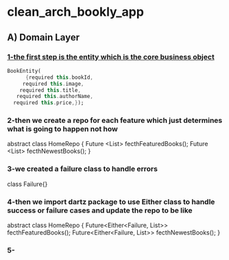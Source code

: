 # clean_arch_bookly_app

## A) Domain Layer


### [1-the first step is the entity which is the core business object](lib\Features\home\domain\entities\book_entity.dart)

``` dart
BookEntity(
      {required this.bookId,
     required this.image,
    required this.title,
   required this.authorName,
  required this.price,});
``` 

### 2-then we create a repo for each feature which just determines what is going to happen not how 

 abstract class HomeRepo {
  Future <List<BookEntity>> fecthFeaturedBooks();
  Future <List<BookEntity>> fecthNewestBooks();
}

### 3-we created a failure class to handle errors

class Failure{}

### 4-then we import dartz package to use Either class to handle success or failure cases and update the repo to be like

abstract class HomeRepo {
  Future<Either<Failure, List<BookEntity>>> fecthFeaturedBooks();
  Future<Either<Failure, List<BookEntity>>> fecthNewestBooks();
}


### 5-





